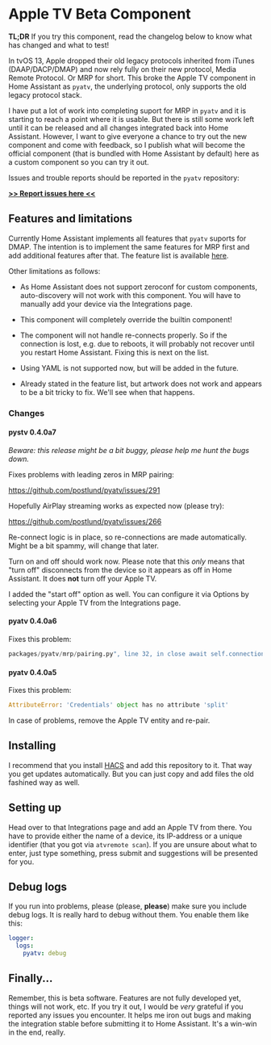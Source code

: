 # Apple TV Beta Component

**TL;DR** If you try this component, read the changelog below to know what has
changed and what to test!

In tvOS 13, Apple dropped their old legacy protocols inherited from iTunes
(DAAP/DACP/DMAP) and now rely fully on their new protocol, Media Remote Protocol.
Or MRP for short. This broke the Apple TV component in Home Assistant as
`pyatv`, the underlying protocol, only supports the old legacy protocol stack.

I have put a lot of work into completing suport for MRP in `pyatv` and it is
starting to reach a point where it is usable. But there is still some work
left until it can be released and all changes integrated back into Home Assistant.
However, I want to give everyone a chance to try out the new component and come
with feedback, so I publish what will become the official component (that is
bundled with Home Assistant by default) here as a custom component so you can
try it out.

Issues and trouble reports should be reported in the `pyatv` repository:

[**>> Report issues here <<**](https://github.com/postlund/pyatv/issues)

## Features and limitations

Currently Home Assistant implements all features that `pyatv` suports for DMAP.
The intention is to implement the same features for MRP first and add additional
features after that. The feature list is available
[here](https://postlund.github.io/pyatv/).

Other limitations as follows:

* As Home Assistant does not support zeroconf for custom components, auto-discovery
  will not work with this component. You will have to manually add your device
  via the Integrations page.

* This component will completely override the builtin component!

* The component will not handle re-connects properly. So if the connection is
  lost, e.g. due to reboots, it will probably not recover until you restart
  Home Assistant. Fixing this is next on the list.

* Using YAML is not supported now, but will be added in the future.

* Already stated in the feature list, but artwork does not work and appears to be
  a bit tricky to fix. We'll see when that happens.

### Changes

#### pystv 0.4.0a7

_Beware: this release might be a bit buggy, please help me hunt the bugs down._

Fixes problems with leading zeros in MRP pairing:

https://github.com/postlund/pyatv/issues/291

Hopefully AirPlay streaming works as expected now (please try):

https://github.com/postlund/pyatv/issues/266

Re-connect logic is in place, so re-connections are made automatically.
Might be a bit spammy, will change that later.

Turn on and off should work now. Please note that this *only* means that
"turn off" disconnects from the device so it appears as off in Home Assistant.
It does **not** turn off your Apple TV.

I added the "start off" option as well. You can configure it via Options
by selecting your Apple TV from the Integrations page.

#### pyatv 0.4.0a6

Fixes this problem:

```python
packages/pyatv/mrp/pairing.py", line 32, in close await self.connection.close() TypeError: object NoneType can't be used in 'await' expression
```

#### pyatv 0.4.0a5

Fixes this problem:

```python
AttributeError: 'Credentials' object has no attribute 'split'
```

In case of problems, remove the Apple TV entity and re-pair.

## Installing

I recommend that you install [HACS](https://hacs.xyz/) and add this repository
to it. That way you get updates automatically. But you can just copy and add
files the old fashined way as well.

## Setting up

Head over to that Integrations page and add an Apple TV from there. You have to
provide either the name of a device, its IP-address or a unique identifier
(that you got via `atvremote scan`). If you are unsure about what to enter, just
type something, press submit and suggestions will be presented for you.

## Debug logs

If you run into problems, please (please, **please**) make sure you include debug
logs. It is really hard to debug without them. You enable them like this:

```yaml
logger:
  logs:
    pyatv: debug
```

## Finally...

Remember, this is beta software. Features are not fully developed yet, things
will not work, etc. If you try it out, I would be *very* grateful if you reported
any issues you encounter. It helps me iron out bugs and making the integration
stable before submitting it to Home Assistant. It's a win-win in the end, really.